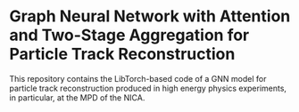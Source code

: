 # Graph Neural Network with Attention and Two-Stage Aggregation for Particle Track Reconstruction
This repository contains the LibTorch-based code of a GNN model for particle track reconstruction produced in high energy physics experiments, in particular, at the MPD of the NICA.
